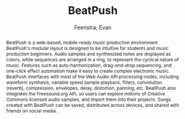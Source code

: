 --- 
title: "BeatPush" 
abstract: "BeatPush is a web-based, mobile-ready music production environment. BeatPush's modular layout is designed to be intuitive for students and music production beginners. Audio samples and synthesized notes are displayed as colors, while sequences are arranged in a ring, to represent the cyclical nature of music. Features such as auto-harmonization, drag-and-drop sequencing, and one-click effect automation make it easy to create complex electronic music. BeatPush interfaces with most of the Web Audio API processing nodes, including waveform synthesis, variable speed sample playback, filters, convolution (reverb), compression, envelopes, delay, distortion, panning, etc. BeatPush also integrates the Freesound.org API, so users can explore millions of Creative Commons licensed audio samples, and import them into their projects. Songs created with BeatPush can be saved, distributed across devices, and shared with friends on social media." 
address: "Atlanta, Georgia" 
author: "Feenstra, Evan"
webAuthor: "Evan Feenstra" 
booktitle: "Proceedings of the International Web Audio Conference" 
editor: "Freeman, Jason and Lerch, Alexander and Paradis, Matthew" 
month: "Proceedings of the International Web Audio Conference"
pages: "" 
publisher: "Georgia Tech" 
series: "WAC '16"
track: "Demo"  
year: "2016" 
id: "2016_EA_16" 
tags: year2016
media: none 
pdflink: /_data/papers/pdf/2016/2016_16.pdf
ISSN: 2663-5844
---
